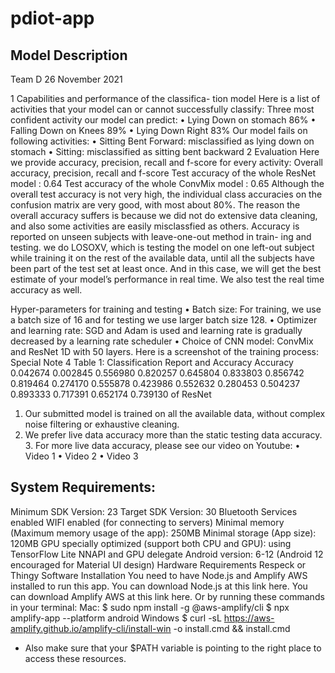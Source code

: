 # pdiot-app

## Model Description
Team D
26 November 2021

1 Capabilities and performance of the classifica- tion model
Here is a list of activities that your model can or cannot successfully classify: Three most confident activity our model can predict:
• Lying Down on stomach 86%
• Falling Down on Knees 89%
• Lying Down Right 83%
Our model fails on following activities:
• Sitting Bent Forward: misclassified as lying down on stomach • Sitting: misclassified as sitting bent backward
2 Evaluation
Here we provide accuracy, precision, recall and f-score for every activity: Overall accuracy, precision, recall and f-score
Test accuracy of the whole ResNet model : 0.64 Test accuracy of the whole ConvMix model : 0.65
Although the overall test accuracy is not very high, the individual class accuracies on the confusion matrix are very good, with most about 80%. The reason the overall accuracy suffers is because we did not do extensive data cleaning, and also some activities are easily misclassfied as others.
Accuracy is reported on unseen subjects with leave-one-out method in train- ing and testing. we do LOSOXV, which is testing the model on one left-out subject while training it on the rest of the available data, until all the subjects have been part of the test set at least once. And in this case, we will get the best estimate of your model’s performance in real time. We also test the real time accuracy as well.

Hyper-parameters for training and testing
• Batch size: For training, we use a batch size of 16 and for testing we use larger batch size 128.
• Optimizer and learning rate: SGD and Adam is used and learning rate is gradually decreased by a learning rate scheduler
• Choice of CNN model: ConvMix and ResNet 1D with 50 layers. Here is a screenshot of the training process:
Special Note
4
Table 1: Classification Report and Accuracy
Accuracy
0.042674 0.002845 0.556980 0.820257 0.645804 0.833803 0.856742 0.819464 0.274170 0.555878 0.423986 0.552632 0.280453 0.504237 0.893333 0.717391 0.652174 0.739130
of ResNet
1. Our submitted model is trained on all the available data, without complex noise filtering or exhaustive cleaning.
2. We prefer live data accuracy more than the static testing data accuracy. 3. For more live data accuracy, please see our video on Youtube:
• Video 1 • Video 2 • Video 3


## System Requirements:
Minimum SDK Version: 23
Target SDK Version: 30
Bluetooth Services enabled
WIFI enabled (for connecting to servers)
Minimal memory (Maximum memory usage of the app): 250MB Minimal storage (App size): 120MB
GPU specially optimized (support both CPU and GPU): using TensorFlow Lite NNAPI and GPU delegate Android version: 6-12 (Android 12 encouraged for Material UI design)
Hardware Requirements
Respeck or Thingy
Software Installation
You need to have Node.js and Amplify AWS installed to run this app.
You can download Node.js at this link here.
You can download Amplify AWS at this link here. Or by running these commands in your terminal: Mac:
$ sudo npm install -g @aws-amplify/cli
$ npx amplify-app --platform android
Windows
$ curl -sL https://aws-amplify.github.io/amplify-cli/install-win -o install.cmd && install.cmd
* Also make sure that your $PATH variable is pointing to the right place to access these resources.